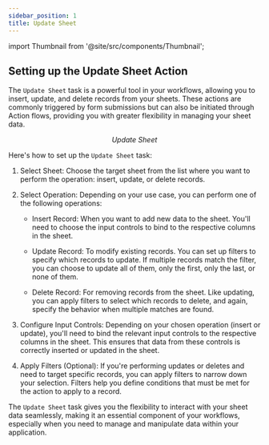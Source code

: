 ```yaml
---
sidebar_position: 1
title: Update Sheet
---
```

import Thumbnail from '@site/src/components/Thumbnail';

## Setting up the Update Sheet Action

The `Update Sheet` task is a powerful tool in your workflows, allowing you to insert, update, and delete records from your sheets. These actions are commonly triggered by form submissions but can also be initiated through Action flows, providing you with greater flexibility in managing your sheet data.

<figure>
<Thumbnail src="/img/reference/actionflow-blocks/update-sheet/update-sheet.png" alt="Update Sheet" />
<figcaption align='center'><i>Update Sheet</i></figcaption>
</figure>

Here's how to set up the `Update Sheet` task:

1. Select Sheet: Choose the target sheet from the list where you want to perform the operation: insert, update, or delete records.

2. Select Operation: Depending on your use case, you can perform one of the following operations:

   - Insert Record: When you want to add new data to the sheet. You'll need to choose the input controls to bind to the respective columns in the sheet.

   - Update Record: To modify existing records. You can set up filters to specify which records to update. If multiple records match the filter, you can choose to update all of them, only the first, only the last, or none of them.

   - Delete Record: For removing records from the sheet. Like updating, you can apply filters to select which records to delete, and again, specify the behavior when multiple matches are found.

3. Configure Input Controls: Depending on your chosen operation (insert or update), you'll need to bind the relevant input controls to the respective columns in the sheet. This ensures that data from these controls is correctly inserted or updated in the sheet.

4. Apply Filters (Optional): If you're performing updates or deletes and need to target specific records, you can apply filters to narrow down your selection. Filters help you define conditions that must be met for the action to apply to a record.

<figure>
<Thumbnail src="/img/reference/actionflow-blocks/update-sheet/action.png" alt="update-sheet" />
</figure>

The `Update Sheet` task gives you the flexibility to interact with your sheet data seamlessly, making it an essential component of your workflows, especially when you need to manage and manipulate data within your application.
